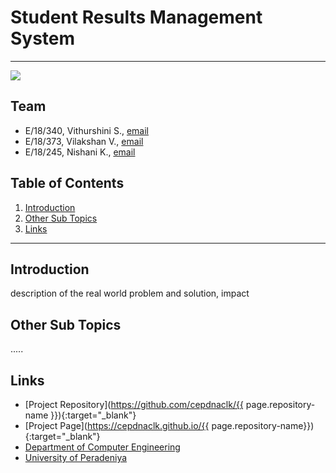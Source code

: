 <!-- ---
layout: home
permalink: index.html

<!-- # Please update this with your repository name and title
repository-name: eYY-XXX-project-template
title: -->


[comment]: # "This is the standard layout for the project, but you can clean this and use your own template"

# Student Results Management System

---

<p>
 <kbd><img src="https://mobilemarketingwatch.com/wp-content/uploads/2016/09/banner_bg-1500x928-1132x670.jpg"></kbd>
</p>


## Team
-  E/18/340, Vithurshini S., [email](mailto:name@email.com)
-  E/18/373, Vilakshan V., [email](mailto:name@email.com)
-  E/18/245, Nishani K., [email](mailto:name@email.com)

## Table of Contents
1. [Introduction](#introduction)
2. [Other Sub Topics](#other-sub-topics)
3. [Links](#links)

---

## Introduction

 description of the real world problem and solution, impact

## Other Sub Topics

.....

## Links

- [Project Repository](https://github.com/cepdnaclk/{{ page.repository-name }}){:target="_blank"}
- [Project Page](https://cepdnaclk.github.io/{{ page.repository-name}}){:target="_blank"}
- [Department of Computer Engineering](http://www.ce.pdn.ac.lk/)
- [University of Peradeniya](https://eng.pdn.ac.lk/)


[//]: # (Please refer this to learn more about Markdown syntax)
[//]: # (https://github.com/adam-p/markdown-here/wiki/Markdown-Cheatsheet)
